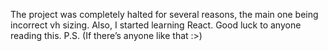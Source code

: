 The project was completely halted for several reasons, the main one being incorrect vh sizing. Also, I started learning React.
Good luck to anyone reading this.
P.S. (If there’s anyone like that :>)